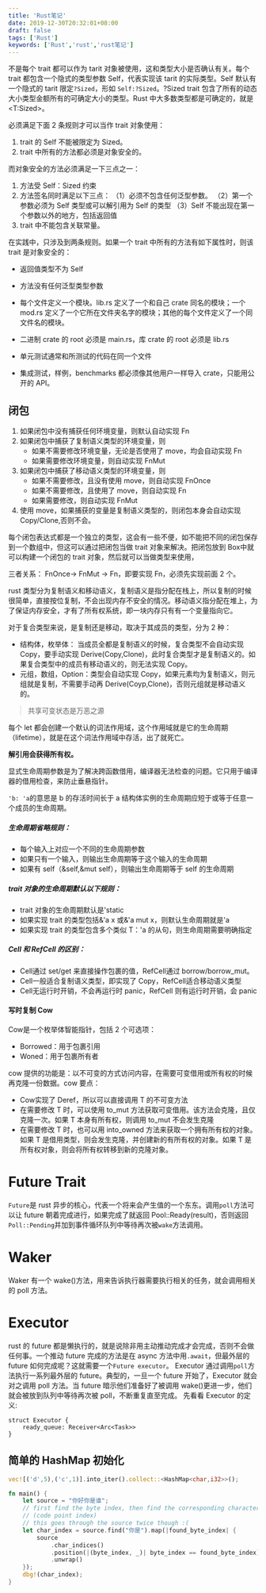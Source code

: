 ```yaml
---
title: 'Rust笔记'
date: 2019-12-30T20:32:01+08:00
draft: false
tags: ['Rust']
keywords: ['Rust','rust','rust笔记']
---
```


不是每个 trait 都可以作为 tarit 对象被使用，这和类型大小是否确认有关。每个 trait 都包含一个隐式的类型参数 Self，代表实现该 tarit 的实际类型。Self 默认有一个隐式的 tarit 限定`?Sized`，形如 `Self:?Sized`。?Sized trait 包含了所有的动态大小类型金额所有的可确定大小的类型。Rust 中大多数类型都是可确定的，就是<T:Sized>。

必须满足下面 2 条规则才可以当作 trait 对象使用：

1. trait 的 Self 不能被限定为 Sized。
2. trait 中所有的方法都必须是对象安全的。

而对象安全的方法必须满足一下三点之一：

1. 方法受 Self：Sized 约束
2. 方法签名同时满足以下三点：
   （1）必须不包含任何泛型参数。
   （2）第一个参数必须为 Self 类型或可以解引用为 Self 的类型
   （3）Self 不能出现在第一个参数以外的地方，包括返回值
3. trait 中不能包含关联常量。

在实践中，只涉及到两条规则。如果一个 trait 中所有的方法有如下属性时，则该 trait 是对象安全的：

-   返回值类型不为 Self
-   方法没有任何泛型类型参数

-   每个文件定义一个模块。lib.rs 定义了一个和自己 crate 同名的模块；一个 mod.rs 定义了一个它所在文件夹名字的模块；其他的每个文件定义了一个同文件名的模块。
-   二进制 crate 的 root 必须是 main.rs，库 crate 的 root 必须是 lib.rs
-   单元测试通常和所测试的代码在同一个文件
-   集成测试，样例，benchmarks 都必须像其他用户一样导入 crate，只能用公开的 API。

## 闭包

1. 如果闭包中没有捕获任何环境变量，则默认自动实现 Fn
2. 如果闭包中捕获了复制语义类型的环境变量，则
    - 如果不需要修改环境变量，无论是否使用了 move，均会自动实现 Fn
    - 如果需要修改环境变量，则自动实现 FnMut
3. 如果闭包中捕获了移动语义类型的环境变量，则
    - 如果不需要修改，且没有使用 move，则自动实现 FnOnce
    - 如果不需要修改，且使用了 move，则自动实现 Fn
    - 如果需要修改，则自动实现 FnMut
4. 使用 move，如果捕获的变量是复制语义类型的，则闭包本身会自动实现 Copy/Clone,否则不会。

每个闭包表达式都是一个独立的类型，这会有一些不便，如不能把不同的闭包保存到一个数组中，但这可以通过把闭包当做 trait 对象来解决。把闭包放到 Box<T>中就可以构建一个闭包的 trait 对象，然后就可以当做类型来使用，

三者关系：
FnOnce-> FnMut -> Fn，即要实现 Fn，必须先实现前面 2 个。

rust 类型分为复制语义和移动语义，复制语义是指分配在栈上，所以复制的时候很简单，直接按位复制，不会出现内存不安全的情况。移动语义指分配在堆上，为了保证内存安全，才有了所有权系统，即一块内存只有有一个变量指向它。

对于复合类型来说，是复制还是移动，取决于其成员的类型，分为 2 种：

-   结构体，枚举体：
    当成员全都是复制语义的时候，复合类型不会自动实现 Copy，要手动实现 Derive(Copy,Clone)，此时复合类型才是复制语义的。如果复合类型中的成员有移动语义的，则无法实现 Copy。
-   元组，数组，Option：类型会自动实现 Copy，如果元素均为复制语义，则元组就是复制，不需要手动再 Derive(Coyp,Clone)，否则元组就是移动语义的。

> 共享可变状态是万恶之源

每个 let 都会创建一个默认的词法作用域，这个作用域就是它的生命周期（lifetime），就是在这个词法作用域中存活，出了就死亡。

**解引用会获得所有权。**

显式生命周期参数是为了解决跨函数借用，编译器无法检查的问题。它只用于编译器的借用检查，来防止垂悬指针。

`'b: 'a`的意思是 b 的存活时间长于 a
结构体实例的生命周期应短于或等于任意一个成员的生命周期。

##### 生命周期省略规则：

-   每个输入上对应一个不同的生命周期参数
-   如果只有一个输入，则输出生命周期等于这个输入的生命周期
-   如果有 self（&self,&mut self），则输出生命周期等于 self 的生命周期

##### trait 对象的生命周期默认以下规则：

-   trait 对象的生命周期默认是'static
-   如果实现 trait 的类型包括&'a x 或&'a mut x，则默认生命周期就是'a
-   如果实现 trait 的类型包含多个类似 T：'a 的从句，则生命周期需要明确指定

##### Cell 和 RefCell 的区别：

-   Cell<T>通过 set/get 来直接操作包裹的值，RefCell<T>通过 borrow/borrow_mut。
-   Cell<T>一般适合复制语义类型，即实现了 Copy，RefCell<T>适合移动语义类型
-   Cell<T>无运行时开销，不会再运行时 panic，RefCell 则有运行时开销，会 panic

#### 写时复制 Cow<T>

Cow<T>是一个枚举体智能指针，包括 2 个可选项：

-   Borrowed：用于包裹引用
-   Woned：用于包裹所有者

cow 提供的功能是：以不可变的方式访问内容，在需要可变借用或所有权的时候再克隆一份数据。cow 要点：

-   Cow<T>实现了 Deref，所以可以直接调用 T 的不可变方法
-   在需要修改 T 时，可以使用 to_mut 方法获取可变借用。该方法会克隆，且仅克隆一次。如果 T 本身有所有权，则调用 to_mut 不会发生克隆
-   在需要修改 T 时，也可以用 into_owned 方法来获取一个拥有所有权的对象。如果 T 是借用类型，则会发生克隆，并创建新的有所有权的对象。如果 T 是所有权对象，则会将所有权转移到新的克隆对象。

# Future Trait

`Future`是 rust 异步的核心，代表一个将来会产生值的一个东东。调用`poll`方法可以让 future 朝着完成进行，如果完成了就返回 Pool::Ready(result)，否则返回`Poll::Pending`并加到事件循环队列中等待再次被`wake`方法调用。

# Waker

Waker 有一个 wake()方法，用来告诉执行器需要执行相关的任务，就会调用相关的 poll 方法。

# Executor

rust 的 future 都是懒执行的，就是说除非用主动推动完成才会完成，否则不会做任何事。一个推动 future 完成的方法是在 async 方法中用`.await`，但最外层的 future 如何完成呢？这就需要一个`Future executor`。
Executor 通过调用`poll`方法执行一系列最外层的 future。典型的，一旦一个 future 开始了，Executor 就会对之调用 poll 方法。当 future 暗示他们准备好了被调用 wake()更进一步，他们就会被放到队列中等待再次被 poll，不断重复直至完成。
先看看 Executor 的定义:

```
struct Executor {
    ready_queue: Receiver<Arc<Task>>
}
```

## 简单的 HashMap 初始化

```rust
vec![('d',5),('c',1)].into_iter().collect::<HashMap<char,i32>>();
```

```rust
fn main() {
    let source = "你好你是谁";
    // first find the byte index, then find the corresponding character index
    // (code point index)
    // this goes through the source twice though :(
    let char_index = source.find("你是").map(|found_byte_index| {
        source
            .char_indices()
            .position(|(byte_index, _)| byte_index == found_byte_index)
            .unwrap()
    });
    dbg!(char_index);
}
```
